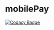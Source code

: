 # mobilePay

[![Codacy Badge](https://api.codacy.com/project/badge/Grade/3c08ee60567341b08da7611cc25c3976)](https://app.codacy.com/app/LPIX-11/mobilePay?utm_source=github.com&utm_medium=referral&utm_content=LPIX-11/mobilePay&utm_campaign=Badge_Grade_Dashboard)